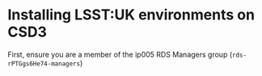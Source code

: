 # Installing LSST:UK environments on CSD3

First, ensure you are a member of the ip005 RDS Managers group (`rds-rPTGgs6He74-managers`)
